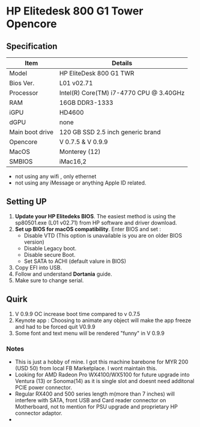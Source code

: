 # HP Elitedesk 800 G1 Tower Opencore

## Specification

| Item  | Details |
| ------------- | ------------- |
| Model  |  HP EliteDesk 800 G1 TWR  |
| Bios Ver. | L01 v02.71 |
| Processor | Intel(R) Core(TM) i7-4770 CPU @ 3.40GHz  |
| RAM  | 16GB DDR3-1333 |
| iGPU  | HD4600 |
| dGPU  | none |
| Main boot drive | 120 GB SSD 2.5 inch generic brand  |
| Opencore  | V 0.7.5 & V 0.9.9 |
| MacOS  | Monterey (12) |
| SMBIOS  | iMac16,2 |

* not using any wifi , only ethernet
* not using any iMessage or anything Apple ID related. 

## Setting UP

1. **Update your HP Elitedeks BIOS**. The easiest method is using the sp80501.exe (L01 v02.71) from HP software and driver download.
2. **Set up BIOS for macOS compatibility**. Enter BIOS and set : 
   - Disable VTD (This option is unavailable is you are on older BIOS version)
   - Disable Legacy boot.
   - Disable secure Boot.
   - Set SATA to ACHI (default valure in BIOS)
3. Copy EFI into USB.
4. Follow and understand **Dortania** guide.
5. Make sure to change serial. 

## Quirk 
1. V 0.9.9 OC increase boot time compared to v 0.7.5
2. Keynote app : Choosing to animate any object will make the app freeze and had to be forced quit V0.9.9
3. Some font and text menu will be rendered "funny" in V 0.9.9
    
 ### Notes
* This is just a hobby of mine. I got this machine barebone for MYR 200 (USD 50) from local FB Marketplace. I wont maintain this. 
* Looking for AMD Radeon Pro WX4100/WX5100 for future upgrade into Ventura (13) or Sonoma(14) as it is single slot and doesnt need additonal PCIE power connector. 
* Regular RX400 and 500 series length m(more than 7 inches) will interfere with SATA, front USB and Card reader connector on Motherboard, not to mention for PSU upgrade and proprietary HP connector adaptor.
* 
 
 
